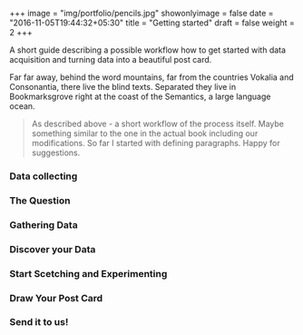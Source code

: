 +++
image = "img/portfolio/pencils.jpg"
showonlyimage = false
date = "2016-11-05T19:44:32+05:30"
title = "Getting started"
draft = false
weight = 2
+++

A short guide describing a possible workflow how to get started with data acquisition and turning data into a beautiful post card.
<!--more-->

Far far away, behind the word mountains, far from the countries Vokalia and Consonantia, there live the blind texts. Separated they live in Bookmarksgrove right at the coast of the Semantics, a large language ocean.

> As described above - a short workflow of the process itself. Maybe something similar to the one in the actual book including our modifications. So far I started with defining paragraphs. Happy for suggestions.

### Data collecting



### The Question



### Gathering Data



### Discover your Data



### Start Scetching and Experimenting



### Draw Your Post Card



### Send it to us!


